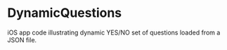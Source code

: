 DynamicQuestions
================

iOS app code illustrating dynamic YES/NO set of questions loaded from a JSON file.
